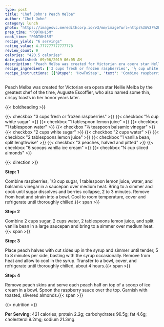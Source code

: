 ```yaml
---
type: post
title: "Chef John's Peach Melba"
author: "Chef John"
category: lunch
photo: "https://imagesvc.meredithcorp.io/v3/mm/image?url=https%3A%2F%2Fimages.media-allrecipes.com%2Fuserphotos%2F3893160.jpg"
prep_time: "P0DT0H15M"
cook_time: "P0DT0H15M"
recipe_yield: "6 servings"
rating_value: 4.777777777777778
review_count: 9
calories: "420.5 calories"
date_published: 09/06/2019 06:05 AM
description: "Peach Melba was created for Victorian era opera star Nellie Melba by the greatest chef of the time, Auguste Escoffier, who also named some thin, crispy toasts in her honor years later."
recipe_ingredient: ['3 cups fresh or frozen raspberries', '⅓ cup white sugar', '1 tablespoon lemon juice', '1 tablespoon water', '⅛ teaspoon balsamic vinegar', '2 cups white sugar', '2 cups water', '2 tablespoons lemon juice', '1 vanilla bean, split lengthwise', '3 peaches, halved and pitted', '6 scoops vanilla ice cream', '¼ cup sliced almonds']
recipe_instructions: [{'@type': 'HowToStep', 'text': 'Combine raspberries, 1/3 cup sugar, 1 tablespoon lemon juice, water, and balsamic vinegar in a saucepan over medium heat. Bring to a simmer and cook until sugar dissolves and berries collapse, 2 to 3 minutes. Remove from heat and strain into a bowl. Cool to room temperature, cover and refrigerate until thoroughly chilled.\n'}, {'@type': 'HowToStep', 'text': 'Combine 2 cups sugar, 2 cups water, 2 tablespoons lemon juice, and split vanilla bean in a large saucepan and bring to a simmer over medium heat.\n'}, {'@type': 'HowToStep', 'text': 'Place peach halves with cut sides up in the syrup and simmer until tender, 5 to 8 minutes per side, basting with the syrup occasionally. Remove from heat and allow to cool in the syrup. Transfer to a bowl, cover, and refrigerate until thoroughly chilled, about 4 hours.\n'}, {'@type': 'HowToStep', 'text': 'Remove peach skins and serve each peach half on top of a scoop of ice cream in a bowl. Spoon the raspberry sauce over the top. Garnish with toasted, slivered almonds.\n'}]
---
```


Peach Melba was created for Victorian era opera star Nellie Melba by the greatest chef of the time, Auguste Escoffier, who also named some thin, crispy toasts in her honor years later. 

{{< boldheading >}}

{{< checkbox "3 cups fresh or frozen raspberries" >}}
{{< checkbox "⅓ cup white sugar" >}}
{{< checkbox "1 tablespoon lemon juice" >}}
{{< checkbox "1 tablespoon water" >}}
{{< checkbox "⅛ teaspoon balsamic vinegar" >}}
{{< checkbox "2 cups white sugar" >}}
{{< checkbox "2 cups water" >}}
{{< checkbox "2 tablespoons lemon juice" >}}
{{< checkbox "1  vanilla bean, split lengthwise" >}}
{{< checkbox "3  peaches, halved and pitted" >}}
{{< checkbox "6 scoops vanilla ice cream" >}}
{{< checkbox "¼ cup sliced almonds" >}}


{{< direction >}}

**Step: 1**

Combine raspberries, 1/3 cup sugar, 1 tablespoon lemon juice, water, and balsamic vinegar in a saucepan over medium heat. Bring to a simmer and cook until sugar dissolves and berries collapse, 2 to 3 minutes. Remove from heat and strain into a bowl. Cool to room temperature, cover and refrigerate until thoroughly chilled.{{< span >}}

**Step: 2**

Combine 2 cups sugar, 2 cups water, 2 tablespoons lemon juice, and split vanilla bean in a large saucepan and bring to a simmer over medium heat.{{< span >}}

**Step: 3**

Place peach halves with cut sides up in the syrup and simmer until tender, 5 to 8 minutes per side, basting with the syrup occasionally. Remove from heat and allow to cool in the syrup. Transfer to a bowl, cover, and refrigerate until thoroughly chilled, about 4 hours.{{< span >}}

**Step: 4**

Remove peach skins and serve each peach half on top of a scoop of ice cream in a bowl. Spoon the raspberry sauce over the top. Garnish with toasted, slivered almonds.{{< span >}}

{{< nutrition >}}

**Per Serving:** 421 calories; protein 2.2g; carbohydrates 96.5g; fat 4.6g; cholesterol 9.2mg; sodium 21.3mg.